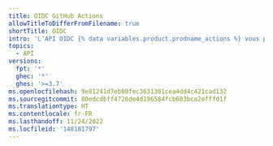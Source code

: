 ```yaml
---
title: OIDC GitHub Actions
allowTitleToDifferFromFilename: true
shortTitle: OIDC
intro: 'L’API OIDC {% data variables.product.prodname_actions %} vous permet de personnaliser les demandes de jetons JWT.'
topics:
  - API
versions:
  fpt: '*'
  ghec: '*'
  ghes: '>=3.7'
ms.openlocfilehash: 9e81241d7eb80fec3631301cea4dd4c421cad132
ms.sourcegitcommit: 80edcdbff4726de4d196584fcb603bca2efffd1f
ms.translationtype: HT
ms.contentlocale: fr-FR
ms.lasthandoff: 11/24/2022
ms.locfileid: '148181797'
---
```


